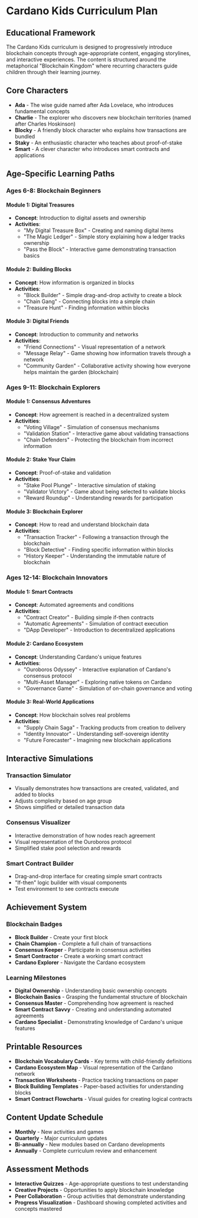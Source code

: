 # Cardano Kids Curriculum Plan

## Educational Framework

The Cardano Kids curriculum is designed to progressively introduce blockchain concepts through age-appropriate content, engaging storylines, and interactive experiences. The content is structured around the metaphorical "Blockchain Kingdom" where recurring characters guide children through their learning journey.

## Core Characters

- **Ada** - The wise guide named after Ada Lovelace, who introduces fundamental concepts
- **Charlie** - The explorer who discovers new blockchain territories (named after Charles Hoskinson)
- **Blocky** - A friendly block character who explains how transactions are bundled
- **Staky** - An enthusiastic character who teaches about proof-of-stake
- **Smart** - A clever character who introduces smart contracts and applications

## Age-Specific Learning Paths

### Ages 6-8: Blockchain Beginners

#### Module 1: Digital Treasures
- **Concept**: Introduction to digital assets and ownership
- **Activities**: 
  - "My Digital Treasure Box" - Creating and naming digital items
  - "The Magic Ledger" - Simple story explaining how a ledger tracks ownership
  - "Pass the Block" - Interactive game demonstrating transaction basics

#### Module 2: Building Blocks
- **Concept**: How information is organized in blocks
- **Activities**:
  - "Block Builder" - Simple drag-and-drop activity to create a block
  - "Chain Gang" - Connecting blocks into a simple chain
  - "Treasure Hunt" - Finding information within blocks

#### Module 3: Digital Friends
- **Concept**: Introduction to community and networks
- **Activities**:
  - "Friend Connections" - Visual representation of a network
  - "Message Relay" - Game showing how information travels through a network
  - "Community Garden" - Collaborative activity showing how everyone helps maintain the garden (blockchain)

### Ages 9-11: Blockchain Explorers

#### Module 1: Consensus Adventures
- **Concept**: How agreement is reached in a decentralized system
- **Activities**:
  - "Voting Village" - Simulation of consensus mechanisms
  - "Validation Station" - Interactive game about validating transactions
  - "Chain Defenders" - Protecting the blockchain from incorrect information

#### Module 2: Stake Your Claim
- **Concept**: Proof-of-stake and validation
- **Activities**:
  - "Stake Pool Plunge" - Interactive simulation of staking
  - "Validator Victory" - Game about being selected to validate blocks
  - "Reward Roundup" - Understanding rewards for participation

#### Module 3: Blockchain Explorer
- **Concept**: How to read and understand blockchain data
- **Activities**:
  - "Transaction Tracker" - Following a transaction through the blockchain
  - "Block Detective" - Finding specific information within blocks
  - "History Keeper" - Understanding the immutable nature of blockchain

### Ages 12-14: Blockchain Innovators

#### Module 1: Smart Contracts
- **Concept**: Automated agreements and conditions
- **Activities**:
  - "Contract Creator" - Building simple if-then contracts
  - "Automatic Agreements" - Simulation of contract execution
  - "DApp Developer" - Introduction to decentralized applications

#### Module 2: Cardano Ecosystem
- **Concept**: Understanding Cardano's unique features
- **Activities**:
  - "Ouroboros Odyssey" - Interactive explanation of Cardano's consensus protocol
  - "Multi-Asset Manager" - Exploring native tokens on Cardano
  - "Governance Game" - Simulation of on-chain governance and voting

#### Module 3: Real-World Applications
- **Concept**: How blockchain solves real problems
- **Activities**:
  - "Supply Chain Saga" - Tracking products from creation to delivery
  - "Identity Innovator" - Understanding self-sovereign identity
  - "Future Forecaster" - Imagining new blockchain applications

## Interactive Simulations

### Transaction Simulator
- Visually demonstrates how transactions are created, validated, and added to blocks
- Adjusts complexity based on age group
- Shows simplified or detailed transaction data

### Consensus Visualizer
- Interactive demonstration of how nodes reach agreement
- Visual representation of the Ouroboros protocol
- Simplified stake pool selection and rewards

### Smart Contract Builder
- Drag-and-drop interface for creating simple smart contracts
- "If-then" logic builder with visual components
- Test environment to see contracts execute

## Achievement System

### Blockchain Badges
- **Block Builder** - Create your first block
- **Chain Champion** - Complete a full chain of transactions
- **Consensus Keeper** - Participate in consensus activities
- **Smart Contractor** - Create a working smart contract
- **Cardano Explorer** - Navigate the Cardano ecosystem

### Learning Milestones
- **Digital Ownership** - Understanding basic ownership concepts
- **Blockchain Basics** - Grasping the fundamental structure of blockchain
- **Consensus Master** - Comprehending how agreement is reached
- **Smart Contract Savvy** - Creating and understanding automated agreements
- **Cardano Specialist** - Demonstrating knowledge of Cardano's unique features

## Printable Resources

- **Blockchain Vocabulary Cards** - Key terms with child-friendly definitions
- **Cardano Ecosystem Map** - Visual representation of the Cardano network
- **Transaction Worksheets** - Practice tracking transactions on paper
- **Block Building Templates** - Paper-based activities for understanding blocks
- **Smart Contract Flowcharts** - Visual guides for creating logical contracts

## Content Update Schedule

- **Monthly** - New activities and games
- **Quarterly** - Major curriculum updates
- **Bi-annually** - New modules based on Cardano developments
- **Annually** - Complete curriculum review and enhancement

## Assessment Methods

- **Interactive Quizzes** - Age-appropriate questions to test understanding
- **Creative Projects** - Opportunities to apply blockchain knowledge
- **Peer Collaboration** - Group activities that demonstrate understanding
- **Progress Visualization** - Dashboard showing completed activities and concepts mastered
